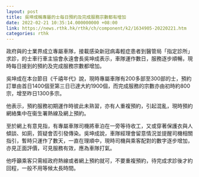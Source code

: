```yaml
---
layout: post
title: 吳坤成稱專屬的士每日預約及完成服務宗數都有增加
date: 2022-02-21 10:35:14.000000000 +08:00
link: https://news.rthk.hk/rthk/ch/component/k2/1634905-20220221.htm
categories: rthk
---
```


政府與的士業界成立專屬車隊，接載感染新冠病毒輕症患者到醫管局「指定診所」求診，的士車行車主協會永遠會長吳坤成表示，車隊運作數日，服務逐步順暢，現時每日接到的預約及完成服務宗數都增加。

吳坤成在本台節目《千禧年代》說，現時專屬車隊有200多部至300部的士，預約訂單由首日1400個至第三日已達大約1900個，而完成服務的宗數亦由初時約800宗，增至昨日1300多宗。

他表示，預約服務初期運作時彼此未熟習，亦有人重複預約，引起混亂，現時預約網絡集中在衞生署熱線及網上預約。 

至於網上有意見指，有專屬車隊司機將車泊在一旁等待收工，又或穿著保護衣與人傾談、如廁，質疑會否引發傳染。吳坤成說，車隊經理會留意情況並提醒司機相關指引，暫時只運作了數天，一直在理順中，現時司機與乘客配對的數字逐步增加，亦見正面評價，可見服務有效，應為車隊打氣。

他呼籲乘客只需經政府熱線或者網上預約就可，不要重複預約，待完成求診後才約回程，一般不用等候太長時間。

